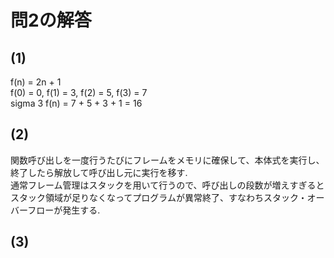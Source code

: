 # 問2の解答

## (1)
f(n) = 2n + 1  
f(0) = 0, f(1) = 3, f(2) = 5, f(3) = 7  
sigma 3 f(n) = 7 + 5 + 3 + 1 = 16  

## (2)
関数呼び出しを一度行うたびにフレームをメモリに確保して、本体式を実行し、終了したら解放して呼び出し元に実行を移す.  
通常フレーム管理はスタックを用いて行うので、呼び出しの段数が増えすぎるとスタック領域が足りなくなってプログラムが異常終了、すなわちスタック・オーバーフローが発生する.

## (3)

